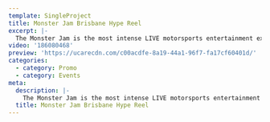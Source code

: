 ```yaml
---
template: SingleProject
title: Monster Jam Brisbane Hype Reel
excerpt: |-
  The Monster Jam is the most intense LIVE motorsports entertainment experience on the planet! This hype reel video captures the world’s most larger than life sporting event with meticulously manicured dirt tracks created with the sole purpose of pushing perfectly engineered trucks to the limit.
video: '186080468'
preview: 'https://ucarecdn.com/c00acdfe-8a19-44a1-96f7-fa17cf60401d/'
categories:
  - category: Promo
  - category: Events
meta:
  description: |-
    The Monster Jam is the most intense LIVE motorsports entertainment experience on the planet! This hype reel video captures the world’s most larger than life sporting event with meticulously manicured dirt tracks created with the sole purpose of pushing perfectly engineered trucks to the limit.
  title: Monster Jam Brisbane Hype Reel
---
```

